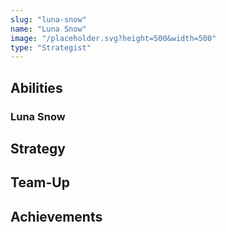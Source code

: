 ```yaml
---
slug: "luna-snow"
name: "Luna Snow"
image: "/placeholder.svg?height=500&width=500"
type: "Strategist"
---
```


[//]: # (TODO: Add description for Luna Snow)
[//]: # (![image]&#40;{{.image}}&#41;)

## Abilities

### Luna Snow

[//]: # (TODO: Add abilities for Luna Snow)

## Strategy

[//]: # (TODO: Add strategy for Luna Snow)

## Team-Up

[//]: # (TODO: Add team-up for Luna Snow)

## Achievements

[//]: # (TODO: Add achievements for Luna Snow)
